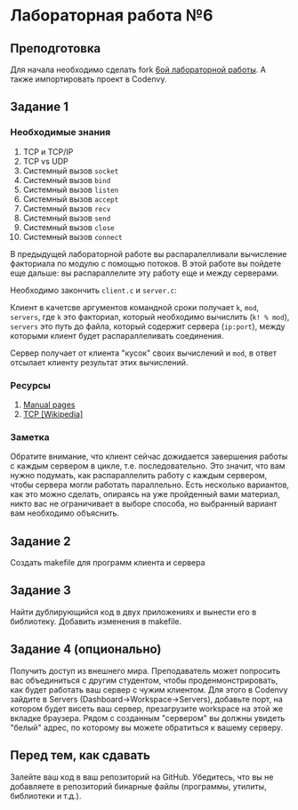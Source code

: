 # Лабораторная работа №6

## Преподготовка

Для начала необходимо сделать fork [6ой лабораторной работы](https://github.com/IpovsOperatingSystems/Lab6). А также импортировать проект в Codenvy.

## Задание 1

### Необходимые знания

1. TCP и TCP/IP
2. TCP vs UDP
1. Системный вызов `socket`
2. Системный вызов `bind`
2. Системный вызов `listen`
3. Системный вызов `accept`
4. Системный вызов `recv`
5. Системный вызов `send`
6. Системный вызов `close`
7. Системный вызов `connect`

В предыдущей лабораторной работе вы распаралелливали вычисление факториала по модулю с помощью потоков. В этой работе вы пойдете еще дальше: вы распараллелите эту работу еще и между серверами. 

Необходимо закончить `client.c` и `server.c`:

Клиент в качетсве аргументов командной сроки получает `k`, `mod`, `servers`, где `k` это факториал, который необходимо вычислить (`k! % mod`), `servers` это путь до файла, который содержит сервера (`ip:port`), между которыми клиент будет распараллеливать соединения.

Сервер получает от клиента "кусок" своих вычислений и `mod`, в ответ отсылает клиенту результат этих вычислений.

### Ресурсы

1. [Manual pages](http://man7.org/linux/man-pages/)
2. [TCP [Wikipedia]](https://en.wikipedia.org/wiki/Transmission_Control_Protocol)

### Заметка

Обратите внимание, что клиент сейчас дожидается завершения работы с каждым сервером в цикле, т.е. последовательно. Это значит, что вам нужно подумать, как распараллелить работу с каждым сервером, чтобы сервера могли работать параллельно. Есть несколько вариантов, как это можно сделать, опираясь на уже пройденный вами материал, никто вас не ограничивает в выборе способа, но выбранный вариант вам необходимо объяснить.

## Задание 2

Создать makefile для программ клиента и сервера

## Задание 3

Найти дублирующийся код в двух приложениях и вынести его в библиотеку. Добавить изменения в makefile.

## Задание 4 (опционально)

Получить доступ из внешнего мира. Преподаватель может попросить вас объединиться с другим студентом, чтобы проденмонстрировать, как будет работать ваш сервер с чужим клиентом. Для этого в Codenvy зайдите в Servers (Dashboard->Workspace->Servers), добавьте порт, на котором будет висеть ваш сервер, презагрузите workspace на этой же вкладке браузера. Рядом с созданным "сервером" вы должны увидеть "белый" адрес, по которому вы можете обратиться к вашему серверу. 

## Перед тем, как сдавать

Залейте ваш код в ваш репозиторий на GitHub. Убедитесь, что вы не добавляете в репозиторий бинарные файлы (программы, утилиты, библиотеки и т.д.).
